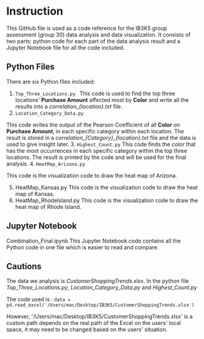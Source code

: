 
# Instruction
This GitHub file is used as a code reference for the IB3K5 group assessment (group 30) data analysis and data visualization. It consists of two parts: python code for each part of the data analysis result and a Jupyter Notebook file for all the code included.


## Python Files
There are six Python files included:
1. `Top_Three_Locations.py `
This code is used to find the top three locations' **Purchase Amount** affected most by **Color** and write all the results into a *correlation_{location}.txt* file.
2. `Location_Category_Data.py `

This code writes the output of the Pearson Coefficient of all **Color** on **Purchase Amount**, in each specific category within each location. The result is stored in a *correlation_{Category}_{location}.txt* file and the data is used to give insight later.
3. `Highest_Count.py`
This code finds the *color* that has the most occurrences in each specific category within the top three locations.
The result is printed by the code and will be used for the final analysis.
4. `HeatMap_Arizona.py`

This code is the visualization code to draw the heat map of Arizona.

5. HeatMap_Kansas.py
This code is the visualization code to draw the heat map of Kansas.
6. HeatMap_RhodeIsland.py
This code is the visualization code to draw the heat map of Rhode Island.


## Jupyter Notebook
Combination_Final.ipynb
This Jupyter Notebook code contains all the Python code in one file which is easier to read and compare.

## Cautions
The data we analysis is *CustomerShoppingTrends.xlsx*.
In the python file *Top_Three_Locations.py*, *Location_Category_Data.py* and *Highest_Count.py*

The code used is :
`data = pd.read_excel('/Users/mac/Desktop/IB3K5/CustomerShoppingTrends.xlsx')`

However, '/Users/mac/Desktop/IB3K5/CustomerShoppingTrends.xlsx' is a custom path depends on the real path of the Excel on the users' local space, it may need to be changed based on the users' situation.


